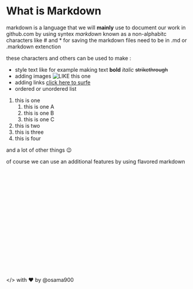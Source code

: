 # What is Markdown

markdown is a language that we will **mainly** use to document our work in github.com by using syntex 
*markdown* known as a non-alphabitc characters like # and * for saving the markdown files need to be in .md or .markdown extenction

these characters and others can be used to make :
* style text like for example making text **bold** *italic*  ~~strikethrough~~
* adding images 
![LIKE this one](https://media.sketchfab.com/models/98960ad16eae47b993b0351609e2907b/thumbnails/76fc4c6ad8694219ba589c155eb28b0c/a99b249e21db406784461f87861f4be7.jpeg)
* adding links
[click here to surfe](https://www.google.com/)
* ordered or unordered list
1. this is one
   1. this is one A
   1. this is one B
   1. this is one C
 2. this is two
 3.  this is three
 4.  this is four

and a lot of other things :wink:

of course we can use an additional features by using flavored markdown  



<br>

<br>

<br>
<br>
<br>
<br>
<br>
<br><br>

<br>

<br>
<br>
<br>
<br>
<br>
<br>

</> with ❤️ by @osama900
